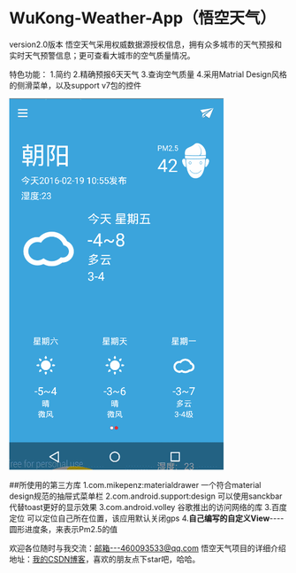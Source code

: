 # WuKong-Weather-App（悟空天气）
version2.0版本
悟空天气采用权威数据源授权信息，拥有众多城市的天气预报和实时天气预警信息；更可查看大城市的空气质量情况。

特色功能：
1.简约
2.精确预报6天天气
3.查询空气质量
4.采用Matrial Design风格的侧滑菜单，以及support v7包的控件

![](Image/GIF.gif)



##所使用的第三方库
1.com.mikepenz:materialdrawer 一个符合material design规范的抽屉式菜单栏
2.com.android.support:design  可以使用sanckbar代替toast更好的显示效果
3.com.android.volley  谷歌推出的访问网络的库
3.百度定位  可以定位自己所在位置，该应用默认关闭gps
4.**自己编写的自定义View**----圆形进度条，来表示Pm2.5的值



欢迎各位随时与我交流：邮箱---460093533@qq.com
悟空天气项目的详细介绍地址：[我的CSDN博客](http://blog.csdn.net/zzzhangzhun/)，喜欢的朋友点下star吧，哈哈。
